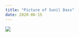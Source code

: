 ```yaml
---
title: "Picture of Sunil Dass"
date: 2020-06-15
---
```

<img src="https://github.com/ZeusAKADelta/github-pages-with-jekyll/blob/master/assets/img/gorser.jpg" > 
